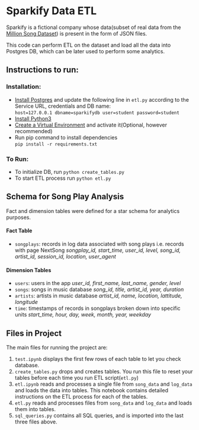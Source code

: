 # Sparkify Data ETL
Sparkify is a fictional company whose data(subset of real data from the [Million Song Dataset](https://labrosa.ee.columbia.edu/millionsong/)) is present in the form of JSON files.  
  
This code can perform ETL on the dataset and load all the data into Postgres DB, which can be later used to perform some analytics.  

## Instructions to run:
### Installation:
 - [Install Postgres](https://www.postgresql.org/docs/9.3/tutorial-install.html) and update the following line in `etl.py` according to the Service URL, credentials and DB name:  
`host=127.0.0.1 dbname=sparkifydb user=student password=student`
 - [Install Python3](https://www.python.org/downloads/)
 - [Create a Virtual Environment](https://packaging.python.org/guides/installing-using-pip-and-virtual-environments/#creating-a-virtual-environment)  and activate it(Optional, however recommended)
 - Run pip command to install dependencies  
 `pip install -r requirements.txt`
 
 ### To Run:
 - To initialize DB, run `python create_tables.py`
 - To start ETL process run `python etl.py`

## Schema for Song Play Analysis
Fact and dimension tables were defined for a star schema for analytics purposes.

#### Fact Table
* `songplays`: records in log data associated with song plays i.e. records with page NextSong
*songplay_id, start_time, user_id, level, song_id, artist_id, session_id, location, user_agent*

#### Dimension Tables
* `users`: users in the app
*user_id, first_name, last_name, gender, level*
* `songs`: songs in music database
*song_id, title, artist_id, year, duration*
* `artists`: artists in music database
*artist_id, name, location, lattitude, longitude*
* `time`: timestamps of records in songplays broken down into specific units
*start_time, hour, day, week, month, year, weekday*

## Files in Project
The main files for running the project are:
1.  `test.ipynb`  displays the first few rows of each table to let you check database.
2.  `create_tables.py`  drops and creates tables. You run this file to reset your tables before each time you run ETL script(`etl.py`)
3.   `etl.ipynb`  reads and processes a single file from  `song_data`  and  `log_data`  and loads the data into tables. This notebook contains detailed instructions on the ETL process for each of the tables.
4.  `etl.py`  reads and processes files from  `song_data`  and  `log_data`  and loads them into tables.
5.  `sql_queries.py`  contains all SQL queries, and is imported into the last three files above.